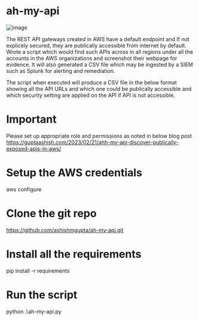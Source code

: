 # ah-my-api
![image](https://user-images.githubusercontent.com/1037523/220186671-7dc5e7e0-4202-4373-ba05-25a826e11e73.png)

The REST API gateways created in AWS have a default endpoint and If not explicely secured, they are publically accessible from internet by default. Wrote a script which would find such APIs across in all regions under all the accounts in the AWS organizations and screenshot their webpage for evidence. It will also generated a CSV file which may be ingested by a SIEM such as Splunk for alerting and remediation.

The script when executed will produce a CSV file in the below format showing all the API URLs and which one could be publically accessible and which security setting are applied on the API if API is not accessible.

# Important 
Please set up appropriate role and permissions as noted in below blog post
https://guptaashish.com/2023/02/21/ahh-my-api-discover-publically-exposed-apis-in-aws/

# Setup the AWS credentials
aws configure

# Clone the git repo
https://github.com/ashishmgupta/ah-my-api.git 

# Install all the requirements
pip install -r requirements

# Run the script
python .\ah-my-api.py

